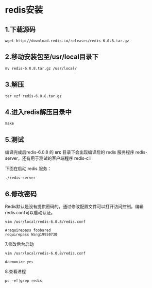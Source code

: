 # redis安装

## 1.下载源码

```
wget http://download.redis.io/releases/redis-6.0.8.tar.gz
```

## 2.移动安装包至/usr/local目录下

```
mv redis-6.0.8.tar.gz /usr/local/
```

## 3.解压

```
tar xzf redis-6.0.8.tar.gz
```

## 4.进入redis解压目录中

```
make
```

## 5.测试

编译完成后redis-6.0.8 的 **src** 目录下会出现编译后的 redis 服务程序 redis-server，还有用于测试的客户端程序 redis-cli

下面在启动 redis 服务：

```
./redis-server
```

## 6.修改密码

Redis默认是没有提供密码的，通过修改配置文件可以打开访问控制。编辑redis.conf可以启动认证。

```
vim /usr/local/redis-6.0.8/redis.conf
```

```
#requirepass foobared
requirepass Wang19950730
```

7.修改后台启动

```
vim /usr/local/redis-6.0.8/redis.conf
```

```
daemonize yes
```

8.查看进程

```
ps -ef|grep redis
```

